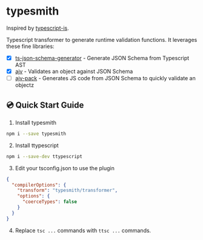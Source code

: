 # typesmith

Inspired by [typescript-is](https://www.npmjs.com/package/typescript-is).

Typescript transformer to generate runtime validation functions. It leverages these fine libraries:

- [x] [ts-json-schema-generator](https://www.npmjs.com/package/ts-json-schema-generator) - Generate JSON Schema from Typescript AST
- [x] [ajv](https://www.npmjs.com/package/ajv) - Validates an object against JSON Schema
- [ ] [ajv-pack](https://www.npmjs.com/package/ajv-pack) - Generates JS code from JSON Schema to quickly validate an objectz

## 💿 Quick Start Guide

1. Install typesmith

```bash
npm i --save typesmith
```

2. Install ttypescript

```bash
npm i --save-dev ttypescript
```

3. Edit your tsconfig.json to use the plugin

```json
{
  "compilerOptions": {
    "transform": "typesmith/transformer",
    "options": {
      "coerceTypes": false
    }
  }
}
```

4. Replace `tsc ...` commands with `ttsc ...` commands.
